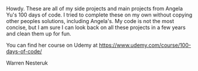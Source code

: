 Howdy. These are all of my side projects and main projects from Angela Yu's 100 days of code. I tried to complete these on my own without copying other peoples solutions, including Angela's. My code is not the most concise, but I am sure I can look back on all these projects in a few years and clean them up for fun.

You can find her course on Udemy at https://www.udemy.com/course/100-days-of-code/

Warren Nesteruk

